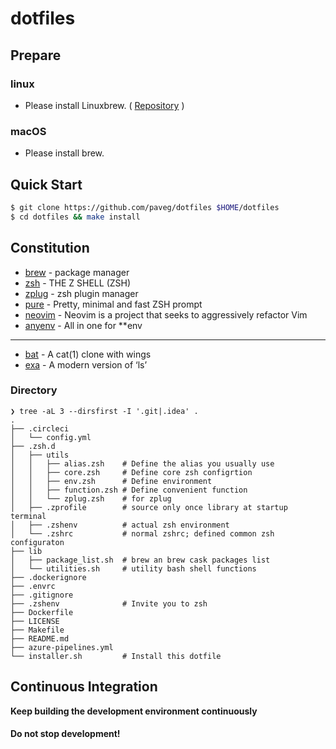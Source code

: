# dotfiles

## Prepare

### linux

- Please install Linuxbrew. ( [Repository](https://github.com/Linuxbrew) )

### macOS

- Please install brew.

## Quick Start

```bash
$ git clone https://github.com/paveg/dotfiles $HOME/dotfiles
$ cd dotfiles && make install
```

## Constitution

* [brew](https://github.com/Homebrew/brew) - package manager
* [zsh](http://www.zsh.org/) - THE Z SHELL (ZSH)
* [zplug](https://github.com/zplug/zplug) - zsh plugin manager
* [pure](https://github.com/sindresorhus/pure) - Pretty, minimal and fast ZSH prompt
* [neovim](https://github.com/neovim/neovim) - Neovim is a project that seeks to aggressively refactor Vim
* [anyenv](https://github.com/anyenv/anyenv) - All in one for \*\*env

---

* [bat](https://github.com/sharkdp/bat) - A cat(1) clone with wings
* [exa](https://github.com/ogham/exa) - A modern version of ‘ls’

### Directory

```
❯ tree -aL 3 --dirsfirst -I '.git|.idea' .
.
├── .circleci
│   └── config.yml
├── .zsh.d
│   ├── utils
│   │   ├── alias.zsh    # Define the alias you usually use
│   │   ├── core.zsh     # Define core zsh configrtion
│   │   ├── env.zsh      # Define environment
│   │   ├── function.zsh # Define convenient function
│   │   └── zplug.zsh    # for zplug
│   ├── .zprofile        # source only once library at startup terminal
│   ├── .zshenv          # actual zsh environment
│   └── .zshrc           # normal zshrc; defined common zsh configuraton
├── lib
│   ├── package_list.sh  # brew an brew cask packages list
│   └── utilities.sh     # utility bash shell functions
├── .dockerignore
├── .envrc
├── .gitignore
├── .zshenv              # Invite you to zsh
├── Dockerfile
├── LICENSE
├── Makefile
├── README.md
├── azure-pipelines.yml
└── installer.sh         # Install this dotfile
```

## Continuous Integration

**Keep building the development environment continuously**

#### **Do not stop development\!**
